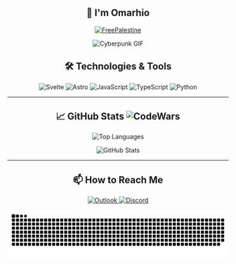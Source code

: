 <h2 align="center">👋 I'm Omarhio</h2>
<div align="center">
  <a href="https://github.com/Safouene1/support-palestine-banner/blob/master/Markdown-pages/Support.md">
    <img src="https://raw.githubusercontent.com/Safouene1/support-palestine-banner/master/StandWithPalestine.svg" alt="FreePalestine" />
  </a>
</div>
<p align="center">
<img src="https://media.tenor.com/ZQ90oSSbJskAAAAi/smoking-falco.gif" alt="Cyberpunk GIF" width="250" />
</p>

<h2 align="center">🛠️ Technologies & Tools</h2>

<p align="center">
  <img src="https://img.shields.io/badge/Svelte-FF3E00?style=for-the-badge&logo=svelte&logoColor=white" alt="Svelte"/>
  <img src="https://img.shields.io/badge/Astro-BC52EE?style=for-the-badge&logo=astro&logoColor=white" alt="Astro"/>
  <img src="https://img.shields.io/badge/JavaScript-F7DF1E?style=for-the-badge&logo=javascript&logoColor=black" alt="JavaScript"/>
  <img src="https://img.shields.io/badge/TypeScript-007ACC?style=for-the-badge&logo=typescript&logoColor=white" alt="TypeScript"/>
  <img src="https://img.shields.io/badge/python-3670A0?style=for-the-badge&logo=python&logoColor=ffdd54" alt="Python"/>
</p>

---

<h2 align="center">📈 GitHub Stats <img src="https://www.codewars.com/users/Omarhio/badges/micro" alt="CodeWars" /></h2>
<p align="center">
  <img src="https://github-readme-stats.vercel.app/api/top-langs/?username=Omarhio&theme=dark&hide_border=false&include_all_commits=false&count_private=true&layout=compact" alt="Top Languages" />
</p>

<p align="center">
  <img src="https://github-readme-stats.vercel.app/api?username=Omarhio&show_icons=true&theme=dark" alt="GitHub Stats" />
</p>

---

<h2 align="center">📫 How to Reach Me</h2>

<p align="center">
  <a href="mailto:big-dz@hotmail.fr">
    <img src="https://img.shields.io/badge/Microsoft_Outlook-0078D4?style=for-the-badge&logo=microsoft-outlook&logoColor=white" alt="Outlook"/>
  </a>
  <a href="https://discord.com/users/omarhio">
    <img src="https://img.shields.io/badge/Discord-%235865F2.svg?style=for-the-badge&logo=discord&logoColor=white" alt="Discord"/>
  </a>
</p>

<div align="center">
<picture>
  <source
    media="(prefers-color-scheme: dark)"
    srcset="https://raw.githubusercontent.com/platane/snk/output/github-contribution-grid-snake-dark.svg"
  />
  <source
    media="(prefers-color-scheme: light)"
    srcset="https://raw.githubusercontent.com/platane/snk/output/github-contribution-grid-snake.svg"
  />
  <img
    alt="github contribution grid snake animation"
    src="https://raw.githubusercontent.com/platane/snk/output/github-contribution-grid-snake.svg"
  />
</picture>
</div>